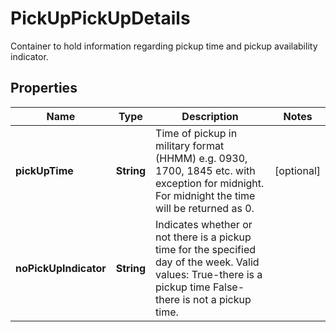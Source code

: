 

# PickUpPickUpDetails

Container to hold information regarding pickup time and pickup availability indicator.

## Properties

| Name | Type | Description | Notes |
|------------ | ------------- | ------------- | -------------|
|**pickUpTime** | **String** | Time of pickup in military format (HHMM) e.g. 0930, 1700, 1845 etc. with exception for midnight. For midnight the time will be returned as 0. |  [optional] |
|**noPickUpIndicator** | **String** | Indicates whether or not there is a pickup time for the specified day of the week. Valid values:  True-there is a pickup time False-there is not a pickup time. |  |



